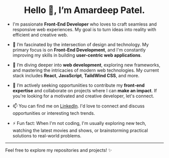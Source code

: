 <h1 align="center">Hello 👋, I’m Amardeep Patel.</h1>
  
-  I'm passionate **Front-End Developer** who loves to craft seamless and responsive web experiences.
   My goal is to turn ideas into reality with efficient and creative web.

- 👀 I’m fascinated by the intersection of design and technology. My primary focus is on **Front-End Development**,
      and I'm constantly improving my skills in building **user-centric web applications**.
  
- 🌱 I’m diving deeper into **web development**, exploring new frameworks, and mastering the intricacies of
      modern web technologies. My current stack includes **React**, **JavaScript**, **TaildWind CSS**, and more.
  
- 💼 I’m actively seeking opportuniities to contribute my **front-end expertise** and collaborate on projects where
      I can **make an impact**. If you're looking for a motivated and creative developer, let's connect.
  
- 📫 You can find me on [LinkedIn](www.linkedin.com/in/amardeep-patel-a3876b2aa). I'd love to connect and discuss
      opportunities or interesting tech trends.
  
- ⚡ Fun fact: When I'm not coding, I'm usually exploring new tech, watching the latest movies and shows,
      or brainstorming practical solutions to real-world problems.


---
Feel free to explore my repositories and projects! ✨
